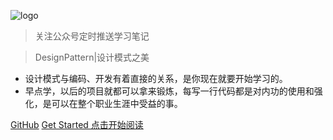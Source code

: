 <!-- _coverpage.md -->

![logo](https://cdn.jsdelivr.net/gh/igeekdong/image_store/officialAccountPic/qrcode_for_gh_b6fb5bbeaaca_344.jpg)
> 关注公众号定时推送学习笔记

> DesignPattern|设计模式之美

- 设计模式与编码、开发有着直接的关系，是你现在就要开始学习的。
- 早点学，以后的项目就都可以拿来锻炼，每写一行代码都是对内功的使用和强化，是可以在整个职业生涯中受益的事。

[GitHub](https://github.com/igeekdong)
[Get Started 点击开始阅读](/?id=目录)